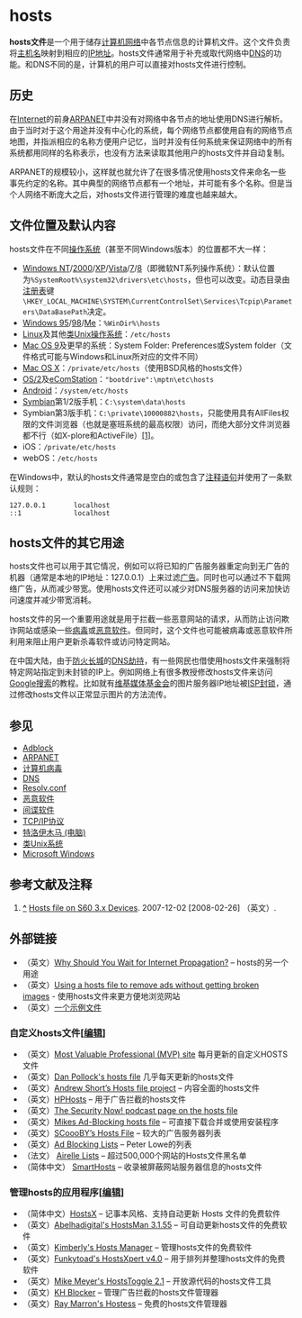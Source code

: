 # hosts

**hosts文件**是一个用于储存[计算机网络](https://zh.wikipedia.org/wiki/%E8%AE%A1%E7%AE%97%E6%9C%BA%E7%BD%91%E7%BB%9C)中各节点信息的计算机文件。这个文件负责将[主机名](https://zh.wikipedia.org/w/index.php?title=%E4%B8%BB%E6%9C%BA%E5%90%8D&action=edit&redlink=1)映射到相应的[IP地址](https://zh.wikipedia.org/wiki/IP%E5%9C%B0%E5%9D%80)。hosts文件通常用于补充或取代网络中[DNS](https://zh.wikipedia.org/wiki/DNS)的功能。和DNS不同的是，计算机的用户可以直接对hosts文件进行控制。

## 历史

在[Internet](https://zh.wikipedia.org/wiki/Internet)的前身[ARPANET](https://zh.wikipedia.org/wiki/ARPANET)中并没有对网络中各节点的地址使用DNS进行解析。由于当时对于这个用途并没有中心化的系统，每个网络节点都使用自有的网络节点地图，并指派相应的名称方便用户记忆，当时并没有任何系统来保证网络中的所有系统都用同样的名称表示，也没有方法来读取其他用户的hosts文件并自动复制。

ARPANET的规模较小，这样就也就允许了在很多情况使用hosts文件来命名一些事先约定的名称。其中典型的网络节点都有一个地址，并可能有多个名称。但是当个人网络不断庞大之后，对hosts文件进行管理的难度也越来越大。

## 文件位置及默认内容

hosts文件在不同[操作系统](https://zh.wikipedia.org/wiki/%E6%93%8D%E4%BD%9C%E7%B3%BB%E7%BB%9F)（甚至不同Windows版本）的位置都不大一样：

  * [Windows NT](https://zh.wikipedia.org/wiki/Windows_NT)/[2000](https://zh.wikipedia.org/wiki/Windows_2000)/[XP](https://zh.wikipedia.org/wiki/Windows_XP)/[Vista](https://zh.wikipedia.org/wiki/Windows_Vista)/[7](https://zh.wikipedia.org/wiki/Windows_7)/[8](https://zh.wikipedia.org/wiki/Windows_8)（即微软NT系列操作系统）：默认位置为`%SystemRoot%\system32\drivers\etc\hosts`，但也可以改变。动态目录由[注册表](https://zh.wikipedia.org/wiki/%E6%B3%A8%E5%86%8C%E8%A1%A8)键`\HKEY_LOCAL_MACHINE\SYSTEM\CurrentControlSet\Services\Tcpip\Parameters\DataBasePath`决定。
  * [Windows 95](https://zh.wikipedia.org/wiki/Windows_95)/[98](https://zh.wikipedia.org/wiki/Windows_98)/[Me](https://zh.wikipedia.org/wiki/Windows_Me)：`%WinDir%\hosts`
  * [Linux](https://zh.wikipedia.org/wiki/Linux)及其他[类Unix操作系统](https://zh.wikipedia.org/wiki/%E7%B1%BBUnix%E6%93%8D%E4%BD%9C%E7%B3%BB%E7%BB%9F)：`/etc/hosts`
  * [Mac OS 9](https://zh.wikipedia.org/wiki/Mac_OS_9)及更早的系统：System Folder: Preferences或System folder（文件格式可能与Windows和Linux所对应的文件不同）
  * [Mac OS X](https://zh.wikipedia.org/wiki/Mac_OS_X)：`/private/etc/hosts`（使用BSD风格的hosts文件）
  * [OS/2](https://zh.wikipedia.org/wiki/OS/2)及[eComStation](https://zh.wikipedia.org/wiki/EComStation)：`"bootdrive":\mptn\etc\hosts`
  * [Android](https://zh.wikipedia.org/wiki/Android)：`/system/etc/hosts`
  * [Symbian](https://zh.wikipedia.org/wiki/Symbian)第1/2版手机：`C:\system\data\hosts`
  * Symbian第3版手机：`C:\private\10000882\hosts`，只能使用具有AllFiles权限的文件浏览器（也就是塞班系统的最高权限）访问，而绝大部分文件浏览器都不行（如X-plore和ActiveFile）[[1]](https://zh.wikipedia.org/wiki/Hosts%E6%96%87%E4%BB%B6#cite_note-1)。
  * iOS：`/private/etc/hosts`
  * webOS：`/etc/hosts`

  
在Windows中，默认的hosts文件通常是空白的或包含了[注释语句](https://zh.wikipedia.org/w/index.php?title=%E6%B3%A8%E9%87%8A%E8%AF%AD%E5%8F%A5&action=edit&redlink=1)并使用了一条默认规则：
    
    127.0.0.1       localhost
    ::1             localhost

## hosts文件的其它用途

hosts文件也可以用于其它情况，例如可以将已知的广告服务器重定向到无广告的机器（通常是本地的IP地址：127.0.0.1）上来过滤[广告](https://zh.wikipedia.org/wiki/%E7%BD%91%E7%BB%9C%E5%B9%BF%E5%91%8A)。同时也可以通过不下载网络广告，从而减少带宽。使用hosts文件还可以减少对DNS服务器的访问来加快访问速度并减少带宽消耗。

hosts文件的另一个重要用途就是用于拦截一些恶意网站的请求，从而防止访问欺诈网站或感染一些[病毒](https://zh.wikipedia.org/wiki/%E8%AE%A1%E7%AE%97%E6%9C%BA%E7%97%85%E6%AF%92)或[恶意软件](https://zh.wikipedia.org/wiki/%E6%81%B6%E6%84%8F%E8%BD%AF%E4%BB%B6)。但同时，这个文件也可能被病毒或恶意软件所利用来阻止用户更新杀毒软件或访问特定网站。

在中国大陆，由于[防火长城](https://zh.wikipedia.org/wiki/%E9%98%B2%E7%81%AB%E9%95%BF%E5%9F%8E)的[DNS劫持](https://zh.wikipedia.org/wiki/%E5%9F%9F%E5%90%8D%E6%9C%8D%E5%8A%A1%E5%99%A8%E7%BC%93%E5%AD%98%E6%B1%A1%E6%9F%93)，有一些网民也借使用hosts文件来强制将特定网站指定到未封锁的IP上。例如网络上有很多教授修改hosts文件来访问[Google搜索](https://zh.wikipedia.org/wiki/Google%E6%90%9C%E7%B4%A2)的教程。比如就有[维基媒体基金会](https://zh.wikipedia.org/wiki/%E7%BB%B4%E5%9F%BA%E5%AA%92%E4%BD%93%E5%9F%BA%E9%87%91%E4%BC%9A)的图片服务器IP地址被[ISP](https://zh.wikipedia.org/wiki/ISP)[封锁](https://zh.wikipedia.org/wiki/%E4%B8%AD%E5%8D%8E%E4%BA%BA%E6%B0%91%E5%85%B1%E5%92%8C%E5%9B%BD%E7%BD%91%E7%BB%9C%E5%AE%A1%E6%9F%A5)，通过修改hosts文件以正常显示图片的方法流传。


## 参见

  * [Adblock](https://zh.wikipedia.org/wiki/Adblock)
  * [ARPANET](https://zh.wikipedia.org/wiki/ARPANET)
  * [计算机病毒](https://zh.wikipedia.org/wiki/%E8%AE%A1%E7%AE%97%E6%9C%BA%E7%97%85%E6%AF%92)
  * [DNS](https://zh.wikipedia.org/wiki/DNS)
  * [Resolv.conf](https://zh.wikipedia.org/w/index.php?title=Resolv.conf&action=edit&redlink=1)
  * [恶意软件](https://zh.wikipedia.org/wiki/%E6%81%B6%E6%84%8F%E8%BD%AF%E4%BB%B6)
  * [间谍软件](https://zh.wikipedia.org/wiki/%E9%97%B4%E8%B0%8D%E8%BD%AF%E4%BB%B6)
  * [TCP/IP协议](https://zh.wikipedia.org/wiki/TCP/IP%E5%8D%8F%E8%AE%AE)
  * [特洛伊木马 (电脑)](https://zh.wikipedia.org/wiki/%E7%89%B9%E6%B4%9B%E4%BC%8A%E6%9C%A8%E9%A9%AC_(%E7%94%B5%E8%84%91))
  * [类Unix系统](https://zh.wikipedia.org/wiki/%E7%B1%BBUnix%E7%B3%BB%E7%BB%9F)
  * [Microsoft Windows](https://zh.wikipedia.org/wiki/Microsoft_Windows)

## 参考文献及注释

  1. **[^](https://zh.wikipedia.org/wiki/Hosts%E6%96%87%E4%BB%B6#cite_ref-1)** [Hosts file on S60 3.x Devices](http://wiki.forum.nokia.com/index.php/Hosts_file_on_S60_3.x_Devices). 2007-12-02 [2008-02-26] （英文）.

## 外部链接

  * （英文）[Why Should You Wait for Internet Propagation?](http://www.hackernotcracker.com/2007-01/why-should-you-wait-for-internet-propagation.html) – hosts的另一个用途
  * （英文）[Using a hosts file to remove ads without getting broken images](http://cubicspot.blogspot.com/2006/02/eliminating-web-advertisements.html) - 使用hosts文件来更方便地浏览网站
  * （英文）[一个示例文件](http://vlaurie.com/computers2/Articles/hosts.htm)

### 自定义hosts文件[[编辑](https://zh.wikipedia.org/w/index.php?title=Hosts%E6%96%87%E4%BB%B6&action=edit&section=7)]

  * （英文）[Most Valuable Professional (MVP) site](http://www.mvps.org/winhelp2002/hosts.htm) 每月更新的自定义HOSTS文件
  * （英文）[Dan Pollock's hosts file](http://someonewhocares.org/hosts/) 几乎每天更新的hosts文件
  * （英文）[Andrew Short’s Hosts file project](http://hostsfile.mine.nu/) – 内容全面的hosts文件
  * （英文）[HPHosts](http://www.hosts-file.net/?s=Download) – 用于广告拦截的hosts文件
  * （英文）[The Security Now! podcast page on the hosts file](http://www.grc.com/sn/notes-045.htm)
  * （英文）[Mikes Ad-Blocking hosts file](http://www.everythingisnt.com/hosts.html) – 可直接下载合并或使用安装程序
  * （英文）[SCoooBY’s Hosts File](http://members.dialmaine.com/drdole/#hosts) – 较大的广告服务器列表
  * （英文）[Ad Blocking Lists](http://pgl.yoyo.org/adservers/index.php) – Peter Lowe的列表
  * （法文） [Airelle Lists](http://rlwpx.free.fr/WPFF/hosts.htm) – 超过500,000个网站的Hosts文件黑名单
  * （简体中文） [SmartHosts](https://code.google.com/p/smarthosts) – 收录被屏蔽网站服务器信息的hosts文件

### 管理hosts的应用程序[[编辑](https://zh.wikipedia.org/w/index.php?title=Hosts%E6%96%87%E4%BB%B6&action=edit&section=8)]

  * （简体中文）[HostsX](https://code.google.com/p/hostsx/) – 记事本风格、支持自动更新 Hosts 文件的免费软件
  * （英文）[Abelhadigital's HostsMan 3.1.55](http://hostsman.abelhadigital.com/) – 可自动更新hosts文件的免费软件
  * （英文）[Kimberly's Hosts Manager](http://www.bluetack.co.uk/forums/index.php?act=dscript&CODE=showdetails&f_id=5) – 管理hosts文件的免费软件
  * （英文）[Funkytoad's HostsXpert v4.0](http://www.funkytoad.com/content/view/13/31/) – 用于排列并整理hosts文件的免费软件
  * （英文）[Mike Meyer's HostsToggle 2.1](http://www.accs-net.com/hosts/HostsToggle/) – 开放源代码的hosts文件工具
  * （英文）[KH Blocker](http://www.khempire.co.uk/) – 管理广告拦截的hosts文件管理器
  * （英文）[Ray Marron's Hostess](http://www.raymarron.com/hostess/) – 免费的hosts文件管理器